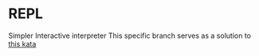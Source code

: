 # REPL
Simpler Interactive interpreter
This specific branch serves as a solution to [this kata](https://www.codewars.com/kata/53005a7b26d12be55c000243/train/python)
